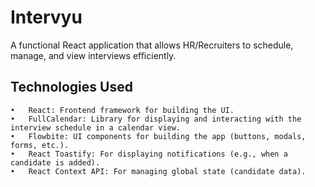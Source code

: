# Intervyu
A functional React application that allows HR/Recruiters to schedule, manage, and view interviews efficiently.


## Technologies Used

	•	React: Frontend framework for building the UI.
	•	FullCalendar: Library for displaying and interacting with the interview schedule in a calendar view.
	•	Flowbite: UI components for building the app (buttons, modals, forms, etc.).
	•	React Toastify: For displaying notifications (e.g., when a candidate is added).
	•	React Context API: For managing global state (candidate data).